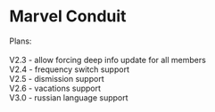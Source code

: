 # Marvel Conduit

Plans:\
\
V2.3 - allow forcing deep info update for all members\
V2.4 - frequency switch support\
V2.5 - dismission support\
V2.6 - vacations support\
V3.0 - russian language support
